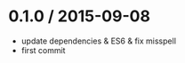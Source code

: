 
0.1.0 / 2015-09-08
==================

 * update dependencies  & ES6 &  fix misspell
 * first commit
